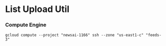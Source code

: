 # List Upload Util

### Compute Engine

`gcloud compute --project "newsai-1166" ssh --zone "us-east1-c" "feeds-3"`
